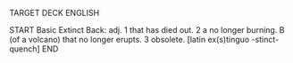 TARGET DECK
ENGLISH

START
Basic
Extinct
Back: adj. 1 that has died out. 2 a no longer burning. B (of a volcano) that no longer erupts. 3 obsolete. [latin ex(s)tinguo -stinct- quench]
END
